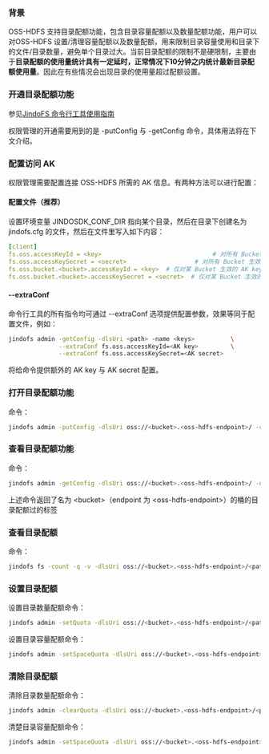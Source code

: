### 背景
OSS-HDFS 支持目录配额功能，包含目录容量配额以及数量配额功能，用户可以对OSS-HDFS 设置/清理容量配额以及数量配额，用来限制目录容量使用和目录下的文件/目录数量，避免单个目录过大。当前目录配额的限制不是硬限制，主要由于**目录配额的使用量统计具有一定延时，正常情况下10分钟之内统计最新目录配额使用量**。因此在有些情况会出现目录的使用量超过配额设置。

### 开通目录配额功能

参见[JindoFS 命令行工具使用指南](./jindofs_client_tools.md)

权限管理的开通需要用到的是 -putConfig 与 -getConfig 命令，具体用法将在下文介绍。
### 配置访问 AK
权限管理需要配置连接 OSS-HDFS 所需的 AK 信息。有两种方法可以进行配置：

#### 配置文件（推荐）
设置环境变量 JINDOSDK_CONF_DIR 指向某个目录，然后在目录下创建名为 jindofs.cfg 的文件，然后在文件里写入如下内容：
```yaml
[client]
fs.oss.accessKeyId = <key>                               # 对所有 Bucket 生效的默认 AK key
fs.oss.accessKeySecret = <secret>                   # 对所有 Bucket 生效的默认 AK secret
fs.oss.bucket.<bucket>.accessKeyId = <key>  # 仅对某 Bucket 生效的 AK key，优先级高于默认
fs.oss.bucket.<bucket>.accessKeySecret = <secret>  # 仅对某 Bucket 生效的 AK secret
```
#### --extraConf
命令行工具的所有指令均可通过 --extraConf 选项提供配置参数，效果等同于配置文件，例如：
```bash
jindofs admin -getConfig -dlsUri <path> -name <keys>          \
              --extraConf fs.oss.accessKeyId=<AK key>         \
              --extraConf fs.oss.accessKeySecret=<AK secret>
```
将给命令提供额外的 AK key 与 AK secret 配置。
### 打开目录配额功能
命令：
```bash
jindofs admin -putConfig -dlsUri oss://<bucket>.<oss-hdfs-endpoint>/ -conf namespace.directory.quota.enable=true
```


### 查看目录配额功能
命令：
```bash
jindofs admin -getConfig -dlsUri oss://<bucket>.<oss-hdfs-endpoint>/ -name namespace.directory.quota.enable
```
上述命令返回了名为 \<bucket\>（endpoint 为 \<oss-hdfs-endpoint\>）的桶的目录配额过的标签

### 查看目录配额
命令：
```bash
jindofs fs -count -q -v -dlsUri oss://<bucket>.<oss-hdfs-endpoint>/<path>
```


### 设置目录配额

设置目录数量配额命令：
```bash
jindofs admin -setQuota -dlsUri oss://<bucket>.<oss-hdfs-endpoint>/<path> -q 1000
```

设置目录容量配额命令：
```bash
jindofs admin -setSpaceQuota -dlsUri oss://<bucket>.<oss-hdfs-endpoint>/<path> -q 1000
```


### 清除目录配额

清除目录数量配额命令：
```bash
jindofs admin -clearQuota -dlsUri oss://<bucket>.<oss-hdfs-endpoint>/<path>
```

清楚目录容量配额命令：
```bash
jindofs admin -setSpaceQuota -dlsUri oss://<bucket>.<oss-hdfs-endpoint>/<path>
```

